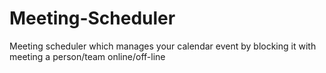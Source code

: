 # Meeting-Scheduler
Meeting scheduler which manages your calendar event by blocking it with meeting a person/team online/off-line
